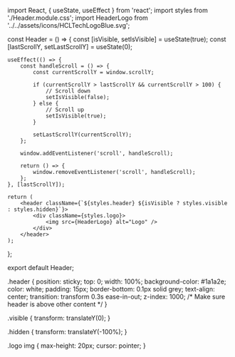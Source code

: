 import React, { useState, useEffect } from 'react';
import styles from './Header.module.css';
import HeaderLogo from '../../assets/icons/HCLTechLogoBlue.svg';

const Header = () => {
    const [isVisible, setIsVisible] = useState(true);
    const [lastScrollY, setLastScrollY] = useState(0);

    useEffect(() => {
        const handleScroll = () => {
            const currentScrollY = window.scrollY;

            if (currentScrollY > lastScrollY && currentScrollY > 100) {
                // Scroll down
                setIsVisible(false);
            } else {
                // Scroll up
                setIsVisible(true);
            }

            setLastScrollY(currentScrollY);
        };

        window.addEventListener('scroll', handleScroll);

        return () => {
            window.removeEventListener('scroll', handleScroll);
        };
    }, [lastScrollY]);

    return (
        <header className={`${styles.header} ${isVisible ? styles.visible : styles.hidden}`}>
            <div className={styles.logo}>
                <img src={HeaderLogo} alt="Logo" />
            </div>
        </header>
    );
};

export default Header;


.header {
    position: sticky;
    top: 0;
    width: 100%;
    background-color: #1a1a2e;
    color: white;
    padding: 15px;
    border-bottom: 0.1px solid grey;
    text-align: center;
    transition: transform 0.3s ease-in-out;
    z-index: 1000; /* Make sure header is above other content */
}

.visible {
    transform: translateY(0);
}

.hidden {
    transform: translateY(-100%);
}

.logo img {
    max-height: 20px;
    cursor: pointer;
}
